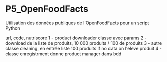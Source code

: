 # P5_OpenFoodFacts
Utilisation des données publiques de l'OpenFoodFacts pour un script Python


url, code, nutriscore
1 - product downloader classe avec params
2 - download de la liste de produits, 10 000 produits / 100 de produits
3 - autre classe cleaning, en entrée liste 100 produits if no data on l'eleve produit
4 - classe enregistrment donne product manager dans bdd

